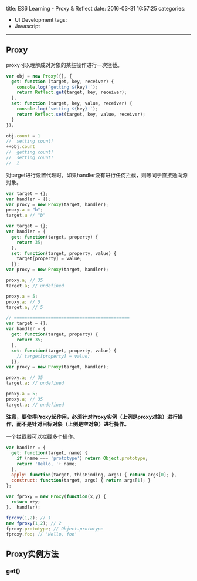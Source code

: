 title: ES6 Learning - Proxy & Reflect
date: 2016-03-31 16:57:25
categories:
- UI Development
tags:
- Javascript
---

## Proxy

proxy可以理解成对对象的某些操作进行一次拦截。

```javascript
var obj = new Proxy({}, {
  get: function (target, key, receiver) {
    console.log(`getting ${key}!`);
    return Reflect.get(target, key, receiver);
  },
  set: function (target, key, value, receiver) {
    console.log(`setting ${key}!`);
    return Reflect.set(target, key, value, receiver);
  }
});

obj.count = 1
//  setting count!
++obj.count
//  getting count!
//  setting count!
//  2
```

对target进行设置代理时，如果handler没有进行任何拦截，则等同于直接通向源对象。

```javascript
var target = {};
var handler = {};
var proxy = new Proxy(target, handler);
proxy.a = "b";
target.a // "b"
```

```javascript
var target = {};
var handler = {
  get: function(target, property) {
    return 35;
  },
  set: function(target, property, value) {
    target[property] = value;
  }};
var proxy = new Proxy(target, handler);

proxy.a; // 35
target.a; // undefined

proxy.a = 5;
proxy.a; // 5
target.a; // 5

// ============================================
var target = {};
var handler = {
  get: function(target, property) {
    return 35;
  },
  set: function(target, property, value) {
    // target[property] = value;
  }};
var proxy = new Proxy(target, handler);

proxy.a; // 35
target.a; // undefined

proxy.a = 5;
proxy.a; // 35
target.a; // undefined
```

__注意，要使得Proxy起作用，必须针对Proxy实例（上例是proxy对象）进行操作，而不是针对目标对象（上例是空对象）进行操作。__

一个拦截器可以拦截多个操作。

```javascript
var handler = {
  get: function(target, name) {
    if (name === 'prototype') return Object.prototype;
    return 'Hello, '+ name;
  },
  apply: function(target, thisBinding, args) { return args[0]; },
  construct: function(target, args) { return args[1]; }
};

var fproxy = new Proxy(function(x,y) {
  return x+y;
},  handler);

fproxy(1,2); // 1
new fproxy(1,2); // 2
fproxy.prototype; // Object.prototype
fproxy.foo; // 'Hello, foo'
```

## Proxy实例方法

### get()


















